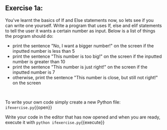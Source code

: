 ## **Exercise 1a:**
You've learnt the basics of If and Else statements now, so lets see if you can write one yourself. Write a program that uses If, else and elif statements to tell the user it wants a certain number as input. Below is a list of things the program should do:
- print the sentence "No, I want a bigger number!" on the screen if the inputted number is less than 5
- print the sentence "This number is too big!" on the screen if the inputted number is greater than 10
- print the sentence "This number is just right!" on the screen if the inputted number is 7
- otherwise, print the sentence "This number is close, but still not right!" on the screen


</br>

To write your own code simply create a new Python file: `ifexercise.py`{{open}}

Write your code in the editor that has now opened and when you are ready, execute it with
`python ifexercise.py`{{execute}}